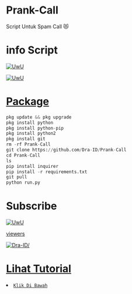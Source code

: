 # Prank-Call
Script Untuk Spam Call 😻

# info Script

<p align="center">

  <a href="https://github.com/Dra-ID"><img src="http://readme-typing-svg.herokuapp.com?color=BF00FF&center=true&vCenter=true&multiline=false&lines=Sewaktu+waktu+tools+ini+akan" alt="UwU">

  <a href="https://github.com/Dra-ID"><img src="http://readme-typing-svg.herokuapp.com?color=BF00FF&center=true&vCenter=true&multiline=false&lines=expired+jadi+gunakan+dengan+bijak+!" alt="UwU">

</p>

# Package
```python
pkg update && pkg upgrade
pkg install python
pkg install python-pip
pkg install python2
pkg install git
rm -rf Prank-Call
git clone https://github.com/Dra-ID/Prank-Call
cd Prank-Call
ls
pip install inquirer
pip install -r requirements.txt
git pull
python run.py
```

# Subscribe 
<p align="center">

  <a href="https://github.com/Dra-ID"><img src="http://readme-typing-svg.herokuapp.com?color=BF00FF&center=true&vCenter=true&multiline=false&lines=SUBSCRIBE+CHANNEL+Vindra+ID" alt="UwU">
<p 

# viewers 
<p align=left> <img src=https://komarev.com/ghpvc/?username=SpamCalles alt=Dra-ID/> </p>

# Lihat Tutorial 

<li><code>Klik Di Bawah
<a href="https://youtu.be/4GoOi7mmDCw>Klik disini</a></code></li> 
